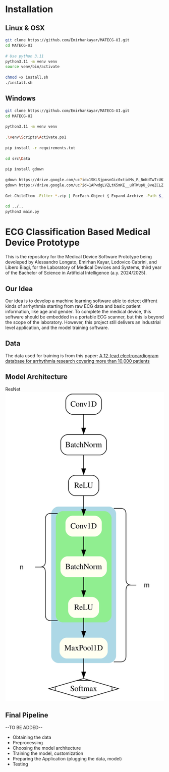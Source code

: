 # Installation
## Linux & OSX
```sh
git clone https://github.com/Emirhankayar/MATECG-UI.git
cd MATECG-UI

# Use python 3.11
python3.11 -m venv venv
source venv/bin/activate

chmod +x install.sh
./install.sh
```
## Windows
```sh
git clone https://github.com/Emirhankayar/MATECG-UI.git
cd MATECG-UI

python3.11 -m venv venv

.\venv\Scripts\Activate.ps1

pip install -r requirements.txt

cd src\Data

pip install gdown

gdown https://drive.google.com/uc?id=1SKLSjpmsnGic0xtidMs_R_BnKdTwTcUK
gdown https://drive.google.com/uc?id=1APwdgLVZLtK5mKE__uRTWupU_8veZCLZ

Get-ChildItem -Filter *.zip | ForEach-Object { Expand-Archive -Path $_.FullName -DestinationPath "." }

cd ../..
python3 main.py

```
# ECG Classification Based Medical Device Prototype
This is the repository for the Medical Device Software Prototype being devoleped by Alessandro Longato, Emirhan Kayar, Lodovico Cabrini, and Libero Biagi, for the Laboratory of Medical Devices and Systems, third year of the Bachelor of Science in Artificial Intelligence (a.y. 2024/2025).

## Our Idea
Our idea is to develop a machine learning software able to detect diffrent kinds of arrhythmia starting from raw ECG data and basic patient information, like age and gender. To complete the medical device, this software should be embedded in a portable ECG scanner, but this is beyond the scope of the laboratory. However, this project still delivers an industrial level application, and the model training software.

## Data
The data used for training is from this paper: [A 12-lead electrocardiogram database for arrhythmia research covering more than 10,000 patients](https://www.nature.com/articles/s41597-020-0386-x)

## Model Architecture  
ResNet  
![Model Architecture](src/Models/architecture.svg)

## Final Pipeline
--TO BE ADDED--
- Obtaining the data
- Preprocessing
- Choosing the model architecture
- Training the model, customization
- Preparing the Application (plugging the data, model)
- Testing


